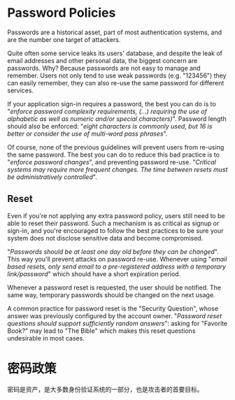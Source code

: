 Password Policies
=================

Passwords are a historical asset, part of most authentication systems, and are
the number one target of attackers.

Quite often some service leaks its users' database, and despite the leak of
email addresses and other personal data, the biggest concern are passwords. Why?
Because passwords are not easy to manage and remember. Users not only tend to
use weak passwords (e.g. "123456") they can easily remember, they can also
re-use the same password for different services.

If your application sign-in requires a password, the best you can do is to
"_enforce password complexity requirements, (...) requiring the use of
alphabetic as well as numeric and/or special characters)_". Password length
should also be enforced: "_eight characters is commonly used, but 16 is
better or consider the use of multi-word pass phrases_".

Of course, none of the previous guidelines will prevent users from re-using
the same password. The best you can do to reduce this bad practice is to
"_enforce password changes_", and preventing password re-use. "_Critical systems
may require more frequent changes. The time between resets must be
administratively controlled_".

## Reset

Even if you're not applying any extra password policy, users still need to be
able to reset their password.
Such a mechanism is as critical as signup or sign-in, and you're encouraged to
follow the best practices to be sure your system does not disclose sensitive
data and become compromised.

"_Passwords should be at least one day old before they can be changed_". This
way you'll prevent attacks on password re-use. Whenever using "_email based
resets, only send email to a pre-registered address with a temporary
link/password_" which should have a short expiration period.

Whenever a password reset is requested, the user should be notified.
The same way, temporary passwords should be changed on the next usage.

A common practice for password reset is the "Security Question", whose answer
was previously configured by the account owner. "_Password reset questions
should support sufficiently random answers_": asking for "Favorite Book?" may
lead to "The Bible" which makes this reset questions undesirable in most cases.

密码政策
==================

密码是资产，是大多数身份验证系统的一部分，也是攻击者的首要目标。
